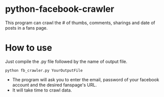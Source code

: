 # python-facebook-crawler
This program can crawl the # of thumbs, comments, sharings and date of posts in a fans page.
# How to use
Just compile the .py file followed by the name of output file.
```pip
python fb_crawler.py YourOutputFile
```
- The program will ask you to enter the email, password of your facebook account and the desired fanspage's URL.
- It will take time to crawl data.

